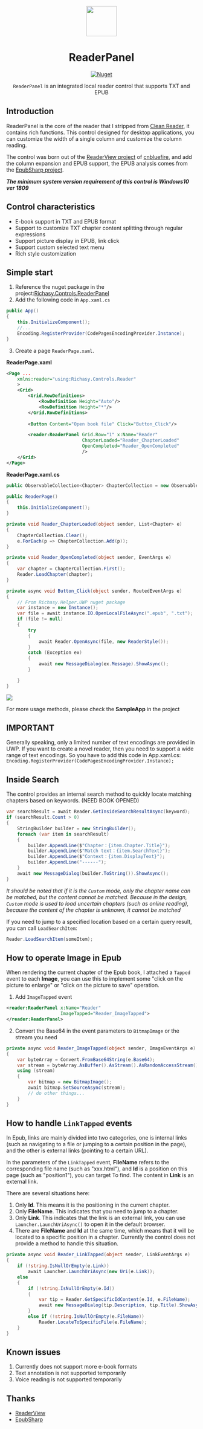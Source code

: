 <p align="center">
    <img src="https://i.loli.net/2020/11/04/rRldg9FvEpjAuVY.png" align="center" height="80"/>
</p>

<div align="center">

# ReaderPanel

[![Nuget](https://img.shields.io/nuget/v/Richasy.Controls.ReaderPanel)](https://www.nuget.org/packages/Richasy.Controls.ReaderPanel/)

`ReaderPanel` is an integrated local reader control that supports TXT and EPUB

</div>

## Introduction

ReaderPanel is the core of the reader that I stripped from [Clean Reader](https://www.microsoft.com/en-us/p/clean-reader/9mv65l2xfcsk), it contains rich functions. This control designed for desktop applications, you can customize the width of a single column and customize the column reading.

The control was born out of the [ReaderView project](https://github.com/cnbluefire/ReaderView) of [cnbluefire](https://github.com/cnbluefire), and add the column expansion and EPUB support, the EPUB analysis comes from the [EpubSharp project](https://github.com/Asido/EpubSharp/).

***The minimum system version requirement of this control is Windows10 ver 1809***

## Control characteristics

- E-book support in TXT and EPUB format
- Support to customize TXT chapter content splitting through regular expressions
- Support picture display in EPUB, link click
- Support custom selected text menu
- Rich style customization

## Simple start

1. Reference the nuget package in the project:[Richasy.Controls.ReaderPanel](https://www.nuget.org/packages/Richasy.Controls.ReaderPanel/)
2. Add the following code in `App.xaml.cs`

```csharp
public App()
{
    this.InitializeComponent();
    //...
    Encoding.RegisterProvider(CodePagesEncodingProvider.Instance);
}
```

3. Create a page `ReaderPage.xaml`.

**ReaderPage.xaml**

```xml
<Page ...
    xmlns:reader="using:Richasy.Controls.Reader"
    >
    <Grid>
        <Grid.RowDefinitions>
            <RowDefinition Height="Auto"/>
            <RowDefinition Height="*"/>
        </Grid.RowDefinitions>
        
        <Button Content="Open book file" Click="Button_Click"/>

        <reader:ReaderPanel Grid.Row="1" x:Name="Reader"
                            ChapterLoaded="Reader_ChapterLoaded"
                            OpenCompleted="Reader_OpenCompleted"
                            />
    </Grid>
</Page>
```

**ReaderPage.xaml.cs**

```csharp
public ObservableCollection<Chapter> ChapterCollection = new ObservableCollection<Chapter>();

public ReaderPage()
{
    this.InitializeComponent();
}

private void Reader_ChapterLoaded(object sender, List<Chapter> e)
{
    ChapterCollection.Clear();
    e.ForEach(p => ChapterCollection.Add(p));
}

private void Reader_OpenCompleted(object sender, EventArgs e)
{
    var chapter = ChapterCollection.First();
    Reader.LoadChapter(chapter);
}

private async void Button_Click(object sender, RoutedEventArgs e)
{
    // From Richasy.Helper.UWP nuget package
    var instance = new Instance();
    var file = await instance.IO.OpenLocalFileAsync(".epub", ".txt");
    if (file != null)
    {
        try
        {
            await Reader.OpenAsync(file, new ReaderStyle());
        }
        catch (Exception ex)
        {
            await new MessageDialog(ex.Message).ShowAsync();
        }

    }
}
```

![](https://i.loli.net/2020/11/04/ywnsEbfALgcMBHR.png)

For more usage methods, please check the **SampleApp** in the project

## IMPORTANT

Generally speaking, only a limited number of text encodings are provided in UWP. If you want to create a novel reader, then you need to support a wide range of text encodings. So you have to add this code in App.xaml.cs: `Encoding.RegisterProvider(CodePagesEncodingProvider.Instance);`

## Inside Search

The control provides an internal search method to quickly locate matching chapters based on keywords. (NEED BOOK OPENED)

```csharp
var searchResult = await Reader.GetInsideSearchResultAsync(keyword);
if (searchResult.Count > 0)
{
    StringBuilder builder = new StringBuilder();
    foreach (var item in searchResult)
    {
        builder.AppendLine($"Chapter：{item.Chapter.Title}");
        builder.AppendLine($"Match text：{item.SearchText}");
        builder.AppendLine($"Context：{item.DisplayText}");
        builder.AppendLine("------");
    }
    await new MessageDialog(builder.ToString()).ShowAsync();
}
```

*It should be noted that if it is the `Custom` mode, only the chapter name can be matched, but the content cannot be matched. Because in the design, `Custom` mode is used to load uncertain chapters (such as online reading), because the content of the chapter is unknown, it cannot be matched*

If you need to jump to a specified location based on a certain query result, you can call `LoadSearchItem`:

```csharp
Reader.LoadSearchItem(someItem);
```

## How to operate Image in Epub

When rendering the current chapter of the Epub book, I attached a `Tapped` event to each **Image**, you can use this to implement some "click on the picture to enlarge" or "click on the picture to save" operation.

1. Add `ImageTapped` event

```xml
<reader:ReaderPanel x:Name="Reader"
                    ImageTapped="Reader_ImageTapped">
</reader:ReaderPanel>
```

2. Convert the Base64 in the event parameters to `BitmapImage` or the stream you need

```csharp
private async void Reader_ImageTapped(object sender, ImageEventArgs e)
{
    var byteArray = Convert.FromBase64String(e.Base64);
    var stream = byteArray.AsBuffer().AsStream().AsRandomAccessStream();
    using (stream)
    {
        var bitmap = new BitmapImage();
        await bitmap.SetSourceAsync(stream);
        // do other things...
    }
}
```

## How to handle `LinkTapped` events

In Epub, links are mainly divided into two categories, one is internal links (such as navigating to a file or jumping to a certain position in the page), and the other is external links (pointing to a certain URL).

In the parameters of the `LinkTapped` event, **FileName** refers to the corresponding file name (such as "xxx.html"), and **Id** is a position on this page (such as "position1"), you can target To find. The content in **Link** is an external link.

There are several situations here:

1. Only **Id**. This means it is the positioning in the current chapter.
2. Only **FileName**. This indicates that you need to jump to a chapter.
3. Only **Link**. This indicates that the link is an external link, you can use `Launcher.LaunchUriAsync()` to open it in the default browser.
4. There are **FileName** and **Id** at the same time, which means that it will be located to a specific position in a chapter. Currently the control does not provide a method to handle this situation.

```csharp
private async void Reader_LinkTapped(object sender, LinkEventArgs e)
{
    if (!string.IsNullOrEmpty(e.Link))
        await Launcher.LaunchUriAsync(new Uri(e.Link));
    else
    {
        if (!string.IsNullOrEmpty(e.Id))
        {
            var tip = Reader.GetSpecificIdContent(e.Id, e.FileName);
            await new MessageDialog(tip.Description, tip.Title).ShowAsync();
        }
        else if (!string.IsNullOrEmpty(e.FileName))
            Reader.LocateToSpecificFile(e.FileName);
    }
}
```

## Known issues

1. Currently does not support more e-book formats
2. Text annotation is not supported temporarily
3. Voice reading is not supported temporarily

## Thanks

- [ReaderView](https://github.com/cnbluefire/ReaderView)
- [EpubSharp](https://github.com/Asido/EpubSharp/)

